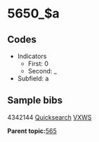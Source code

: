 # 5650\_$a

## Codes

-   Indicators
    -   First: 0
    -   Second: \_
-   Subfield: a

## Sample bibs

4342144 [Quicksearch](https://search.library.yale.edu/catalog/4342144) [VXWS](http://prodorbis.library.yale.edu:7014/vxws/GetHoldingsService?bibId=4342144)

**Parent topic:**[565](../../tags/565/565.md)

